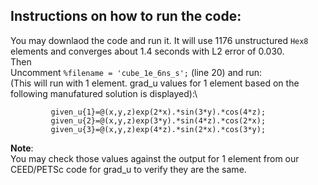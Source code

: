 ## Instructions on how to run the code:

You may downlaod the code and run it. It will use 1176 unstructured `Hex8` elements and converges about 1.4 seconds with L2 error of 0.030.\
Then\
Uncomment `%filename = 'cube_1e_6ns_s';` (line 20) and run:\
(This will run with 1 element. grad_u values for 1 element based on the following manufatured solution is displayed):\
```
         given_u{1}=@(x,y,z)exp(2*x).*sin(3*y).*cos(4*z);
         given_u{2}=@(x,y,z)exp(3*y).*sin(4*z).*cos(2*x); 
         given_u{3}=@(x,y,z)exp(4*z).*sin(2*x).*cos(3*y);
```


**Note**:\
You may check those values against the output for 1 element from our CEED/PETSc code for grad_u to verify they are the same.

 


